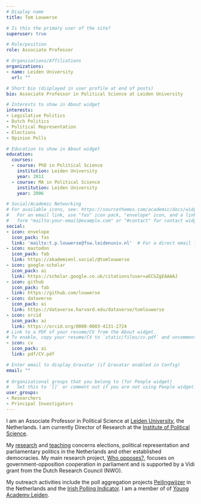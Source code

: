 ```yaml
---
# Display name
title: Tom Louwerse

# Is this the primary user of the site?
superuser: true

# Role/position
role: Associate Professor

# Organizations/Affiliations
organizations:
- name: Leiden University
  url: ""

# Short bio (displayed in user profile at end of posts)
bio: Associate Professor in Political Science at Leiden University

# Interests to show in About widget
interests:
- Legislative Politics
- Dutch Politics
- Political Representation
- Elections
- Opinion Polls

# Education to show in About widget
education:
  courses:
  - course: PhD in Political Science
    institution: Leiden University
    year: 2011
  - course: MA in Political Science
    institution: Leiden University
    year: 2006

# Social/Academic Networking
# For available icons, see: https://sourcethemes.com/academic/docs/widgets/#icons
#   For an email link, use "fas" icon pack, "envelope" icon, and a link in the
#   form "mailto:your-email@example.com" or "#contact" for contact widget.
social:
- icon: envelope
  icon_pack: fas
  link: 'mailto:t.p.louwerse@fsw.leidenuniv.nl'  # For a direct email link, use "mailto:test@example.org".
- icon: mastodon
  icon_pack: fab
  link: https://akademienl.social/@tomlouwerse
- icon: google-scholar
  icon_pack: ai
  link: https://scholar.google.co.uk/citations?user=aECGZgEAAAAJ
- icon: github
  icon_pack: fab
  link: https://github.com/louwerse
- icon: dataverse
  icon_pack: ai
  link: https://dataverse.harvard.edu/dataverse/tomlouwerse
- icon: orcid
  icon_pack: ai
  link: https://orcid.org/0000-0003-4131-2724
# Link to a PDF of your resume/CV from the About widget.
# To enable, copy your resume/CV to `static/files/cv.pdf` and uncomment the lines below.  
- icon: cv
  icon_pack: ai
  link: pdf/CV.pdf

# Enter email to display Gravatar (if Gravatar enabled in Config)
email: ""
  
# Organizational groups that you belong to (for People widget)
#   Set this to `[]` or comment out if you are not using People widget.  
user_groups:
- Researchers
- Principal Investigators
---
```



I am an Associate Professor in Political Science at [Leiden University](https://www.universiteitleiden.nl/en/staffmembers/tom-louwerse), the Netherlands. I am currently Director of Research at the [Institute of Political Science](https://www.universiteitleiden.nl/en/social-behavioural-sciences/political-science).

My [research](#projects) and [teaching](#teaching) concerns elections, political representation and parliamentary politics in the Netherlands and other established democracies. My main research project, [Who opposes?](project/who-opposes), focuses on government-opposition cooperation in parliament and is supported by a Vidi grant from the Dutch Research Council (NWO). 

My outreach activities include the poll aggregation projects [Peilingwijzer](http://peilingwijzer.tomlouwerse.nl) in the Netherlands and the [Irish Polling Indicator](https://www.pollingindicator.com). I am a member of of [Young Academy Leiden](https://www.universiteitleiden.nl/en/yal).
